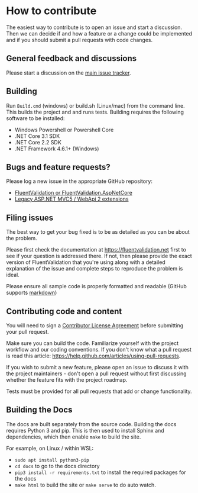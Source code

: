 # How to contribute

The easiest way to contribute is to open an issue and start a discussion.
Then we can decide if and how a feature or a change could be implemented and if you should submit a pull requests with code changes.

## General feedback and discussions
Please start a discussion on the [main issue tracker](https://github.com/FluentValidation/FluentValidation/issues).

## Building

Run `Build.cmd` (windows) or build.sh (Linux/mac) from the command line. This builds the project and and runs tests. Building requires the following software to be installed:

* Windows Powershell or Powershell Core
* .NET Core 3.1 SDK
* .NET Core 2.2 SDK
* .NET Framework 4.6.1+ (Windows)

## Bugs and feature requests?
Please log a new issue in the appropriate GitHub repository:

* [FluentValidation or FluentValidation.AspNetCore](https://github.com/FluentValidation/FluentValidation)
* [Legacy ASP.NET MVC5 / WebApi 2 extensions](https://github.com/FluentValidation/FluentValidation.LegacyWeb)

## Filing issues
The best way to get your bug fixed is to be as detailed as you can be about the problem.

Please first check the documentation at https://fluentvalidation.net first to see if your question is addressed there.
If not, then please provide the exact version of FluentValidation that you're using along with a detailed explanation of the issue and complete steps to reproduce the problem is ideal.

Please ensure all sample code is properly formatted and readable (GitHub supports [markdown](https://github.github.com/github-flavored-markdown/))

## Contributing code and content
You will need to sign a [Contributor License Agreement](https://cla.dotnetfoundation.org/) before submitting your pull request.

Make sure you can build the code. Familiarize yourself with the project workflow and our coding conventions. If you don't know what a pull request is read this article: https://help.github.com/articles/using-pull-requests.

If you wish to submit a new feature, please open an issue to discuss it with the project maintainers - don't open a pull request without first discussing whether the feature fits with the project roadmap.

Tests must be provided for all pull requests that add or change functionality.

## Building the Docs

The docs are built separately from the source code. Building the docs requires Python 3 and pip. This is then used to install Sphinx and dependencies, which then enable `make` to build the site.

For example, on Linux / within WSL:

* `sudo apt install python3-pip`
* `cd docs` to go to the docs directory
* `pip3 install -r requirements.txt` to install the required packages for the docs
* `make html` to build the site or `make serve` to do auto watch.

